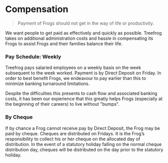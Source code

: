 # Compensation

> Payment of Frogs should not get in the way of life or productivity.
 
We want people to get paid as effectively and quickly as possible. Treefrog takes on additional administration costs and hassle in compensating its Frogs to assist Frogs and their families balance their life.
 
### Pay Schedule: Weekly

Treefrog pays salaried employees on a weekly basis on the week subsequent to the week worked. Payment is by Direct Deposit on Friday. In order to best benefit Frogs, we endeavour to pay earlier than this to minimize banking turnaround limitations.

Despite the difficulties this presents to cash flow and associated banking costs, it has been our experience that this greatly helps Frogs (especially at the beginning of their careers) to live without "bumps".

### By Cheque

If by chance a Frog cannot receive pay by Direct Deposit, the Frog may be paid by cheque. Cheques are distributed on Fridays.  It is the Frog’s responsibility to collect his or her cheque on the allocated day of distribution.  In the event of a statutory holiday falling on the normal cheque distribution day, cheques will be distributed on the day prior to the statutory holiday.